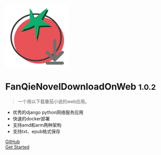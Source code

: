 <!-- _coverpage.md -->

![logo](logo.png)

# FanQieNovelDownloadOnWeb <small>1.0.2</small>

> 一个用以下载番茄小说的web应用。

 - 优秀的django python网络服务应用
 - 快速的docker部署
 - 支持amd和arm两种架构
 - 支持txt、epub格式保存

[GitHub](https://github.com/weiwei-cool/FanQieNovelDownloadOnWeb/)  
[Get Started](#fanqienoveldownloadonweb)